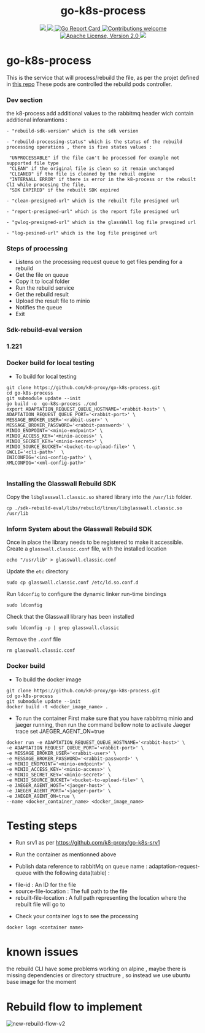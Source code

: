 <h1 align="center">go-k8s-process</h1>

<p align="center">
    <a href="https://github.com/k8-proxy/go-k8s-process/actions/workflows/build.yml">
        <img src="https://github.com/k8-proxy/go-k8s-process/actions/workflows/build.yml/badge.svg"/>
    </a>
    <a href="https://codecov.io/gh/k8-proxy/go-k8s-process">
        <img src="https://codecov.io/gh/k8-proxy/go-k8s-process/branch/main/graph/badge.svg"/>
    </a>	    
    <a href="https://goreportcard.com/report/github.com/k8-proxy/go-k8s-process">
      <img src="https://goreportcard.com/badge/k8-proxy/go-k8s-process" alt="Go Report Card">
    </a>
	<a href="https://github.com/k8-proxy/go-k8s-process/pulls">
        <img src="https://img.shields.io/badge/contributions-welcome-brightgreen.svg?style=flat" alt="Contributions welcome">
    </a>
    <a href="https://opensource.org/licenses/Apache-2.0">
        <img src="https://img.shields.io/badge/License-Apache%202.0-blue.svg" alt="Apache License, Version 2.0">
    </a>
    <a href="https://github.com/k8-proxy/go-k8s-process/releases/latest">
        <img src="https://img.shields.io/github/release/k8-proxy/go-k8s-process.svg?style=flat"/>
    </a>
</p>

# go-k8s-process

This is the service that will process/rebuild the file, as per the projet defined in [this repo](https://github.com/k8-proxy/go-k8s-infra)
These pods are controlled the rebuild pods controller.

### Dev section

the k8-process add additional values to the rabbitmq header wich contain additional inforamtions :
```
- "rebuild-sdk-version" which is the sdk version
```
```
- "rebuild-processing-status" which is the status of the rebuild processing operations , there is five states values :

 "UNPROCESSABLE" if the file can't be processed for example not supported file type
 "CLEAN" if the original file is clean so it remain unchanged
 "CLEANED" if the file is cleaned by the rebuil engine 
 "INTERNALL ERROR" if there is error in the k8-process or the rebuilt ClI while procesing the file, 
 "SDK EXPIRED" if the rebuilt SDK expired
```
```
- "clean-presigned-url" which is the rebuilt file presigned url
```
```
- "report-presigned-url" which is the report file presigned url
```
```
- "gwlog-presigned-url" which is the glassWall log file presgined url
```
```
- "log-pesined-url" which is the log file presgined url
```

### Steps of processing
- Listens on the processing request queue to get files pending for a rebuild
- Get the file on queue
- Copy it to local folder
- Run the rebuild service
- Get the rebuild result
- Upload the result file to minio
- Notifies the queue
- Exit

### Sdk-rebuild-eval version
### 1.221

### Docker build for local testing
- To build for local testing 
```
git clone https://github.com/k8-proxy/go-k8s-process.git
cd go-k8s-process
git submodule update --init
go build -o  go-k8s-process ./cmd
export ADAPTATION_REQUEST_QUEUE_HOSTNAME='<rabbit-host>' \ 
ADAPTATION_REQUEST_QUEUE_PORT='<rabbit-port>' \
MESSAGE_BROKER_USER='<rabbit-user>' \
MESSAGE_BROKER_PASSWORD='<rabbit-password>' \
MINIO_ENDPOINT='<minio-endpoint>' \ 
MINIO_ACCESS_KEY='<minio-access>' \ 
MINIO_SECRET_KEY='<minio-secret>' \ 
MINIO_SOURCE_BUCKET='<bucket-to-upload-file>' \ 
GWCLI='<cli-path>'  \
INICONFIG='<ini-config-path>' \
XMLCONFIG='<xml-config-path>'


```
### Installing the Glasswall Rebuild SDK

Copy the `libglasswall.classic.so` shared library into the `/usr/lib` folder.
```
cp ./sdk-rebuild-eval/libs/rebuild/linux/libglasswall.classic.so /usr/lib
```


### Inform System about the Glasswall Rebuild SDK 
Once in place the library needs to be registered to make it accessible. Create a `glasswall.classic.conf` file, with the installed location
```
echo "/usr/lib" > glasswall.classic.conf
```
Update the `etc` directory
```
sudo cp glasswall.classic.conf /etc/ld.so.conf.d
```
Run `ldconfig` to configure the dynamic linker run-time bindings
```
sudo ldconfig
```

Check that the Glasswall library has been installed
```
sudo ldconfig -p | grep glasswall.classic
```
Remove the `.conf` file
```
rm glasswall.classic.conf
```


### Docker build
- To build the docker image
```
git clone https://github.com/k8-proxy/go-k8s-process.git
cd go-k8s-process
git submodule update --init
docker build -t <docker_image_name> .
```

- To run the container
First make sure that you have rabbitmq  minio and jaeger running, then run the command bellow 
note to activate Jaeger trace set JAEGER_AGENT_ON=true
```
docker run -e ADAPTATION_REQUEST_QUEUE_HOSTNAME='<rabbit-host>' \ 
-e ADAPTATION_REQUEST_QUEUE_PORT='<rabbit-port>' \
-e MESSAGE_BROKER_USER='<rabbit-user>' \
-e MESSAGE_BROKER_PASSWORD='<rabbit-password>' \
-e MINIO_ENDPOINT='<minio-endpoint>' \ 
-e MINIO_ACCESS_KEY='<minio-access>' \ 
-e MINIO_SECRET_KEY='<minio-secret>' \ 
-e MINIO_SOURCE_BUCKET='<bucket-to-upload-file>' \ 
-e JAEGER_AGENT_HOST='<jaeger-host>' \
-e JAEGER_AGENT_PORT='<jaeger-port>' \
-e JAEGER_AGENT_ON=true \
--name <docker_container_name> <docker_image_name>
```

# Testing steps
- Run srv1 as per https://github.com/k8-proxy/go-k8s-srv1
- Run the container as mentionned above

- Publish data reference to rabbitMq on queue name : adaptation-request-queue with the following data(table) :
* file-id : An ID for the file
* source-file-location : The full path to the file
* rebuilt-file-location : A full path representing the location where the rebuilt file will go to


- Check your container logs to see the processing

```
docker logs <container name>
```
# known issues

the rebuild CLI have some problems working on alpine , maybe there is missing dependencies or directory structrure , so instead we use ubuntu base image  for the moment

# Rebuild flow to implement

![new-rebuild-flow-v2](https://github.com/k8-proxy/go-k8s-infra/raw/main/diagram/go-k8s-infra.png)

